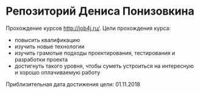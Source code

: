 # Репозиторий Дениса Понизовкина

Прохождение курсов http://job4j.ru/.
Цели прохождения курса: 
- повысить квалификацию
- изучить новые технологии
- изучить грамотые подходы проектирования, тестирования и разработки проекта
- достигнуть такого уровня, чтобы суметь устроиться на интересную
и хорошо оплачиваемую работу

Приблизительная дата достижения цели: 01.11.2018
